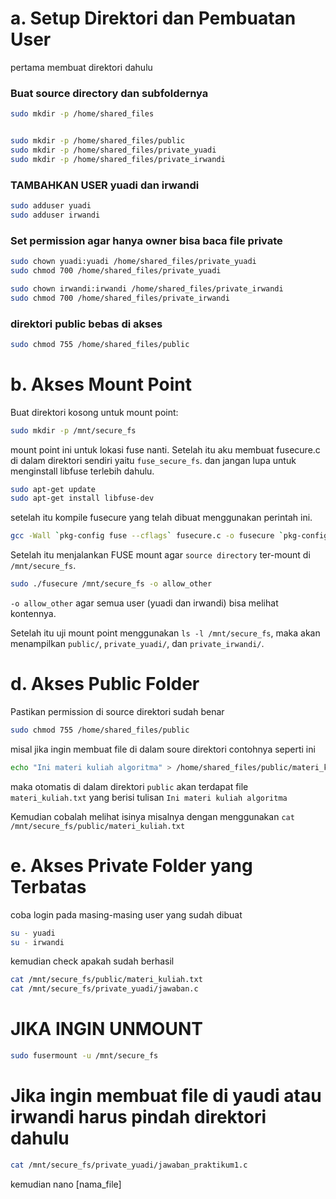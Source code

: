 # a. Setup Direktori dan Pembuatan User

pertama membuat direktori dahulu
### Buat source directory dan subfoldernya
```bash
sudo mkdir -p /home/shared_files


sudo mkdir -p /home/shared_files/public
sudo mkdir -p /home/shared_files/private_yuadi
sudo mkdir -p /home/shared_files/private_irwandi
```

### TAMBAHKAN USER yuadi dan irwandi
```bash
sudo adduser yuadi
sudo adduser irwandi
```

### Set permission agar hanya owner bisa baca file private
```bash
sudo chown yuadi:yuadi /home/shared_files/private_yuadi
sudo chmod 700 /home/shared_files/private_yuadi

sudo chown irwandi:irwandi /home/shared_files/private_irwandi
sudo chmod 700 /home/shared_files/private_irwandi
```
### direktori public bebas di akses
```bash
sudo chmod 755 /home/shared_files/public
```

# b. Akses Mount Point
Buat direktori kosong untuk mount point:
```bash
sudo mkdir -p /mnt/secure_fs
```

mount point ini untuk lokasi fuse nanti. Setelah itu aku membuat fusecure.c di dalam direktori sendiri yaitu `fuse_secure_fs`.
dan jangan lupa untuk menginstall libfuse terlebih dahulu.
```bash
sudo apt-get update
sudo apt-get install libfuse-dev
```

setelah itu kompile fusecure yang telah dibuat menggunakan perintah ini.
```bash
gcc -Wall `pkg-config fuse --cflags` fusecure.c -o fusecure `pkg-config fuse --libs`
```

Setelah itu menjalankan FUSE mount agar `source directory` ter-mount di `/mnt/secure_fs`.
```bash
sudo ./fusecure /mnt/secure_fs -o allow_other
```
`-o allow_other` agar semua user (yuadi dan irwandi) bisa melihat kontennya.

Setelah itu uji mount point menggunakan `ls -l /mnt/secure_fs`, maka akan menampilkan `public/`, `private_yuadi/`, dan `private_irwandi/`.


# d. Akses Public Folder
Pastikan permission di source direktori sudah benar
```bash
sudo chmod 755 /home/shared_files/public
```

misal jika ingin membuat file di dalam soure direktori contohnya seperti ini
```bash
echo "Ini materi kuliah algoritma" > /home/shared_files/public/materi_kuliah.txt
```
maka otomatis di dalam direktori `public` akan terdapat file `materi_kuliah.txt` yang berisi tulisan `Ini materi kuliah algoritma`

Kemudian cobalah melihat isinya misalnya dengan menggunakan `cat /mnt/secure_fs/public/materi_kuliah.txt`

# e. Akses Private Folder yang Terbatas

coba login pada masing-masing user yang sudah dibuat
```bash
su - yuadi
su - irwandi
```
kemudian check apakah sudah berhasil
```bash
cat /mnt/secure_fs/public/materi_kuliah.txt
cat /mnt/secure_fs/private_yuadi/jawaban.c
```

# JIKA INGIN UNMOUNT
```bash
sudo fusermount -u /mnt/secure_fs
```
# Jika ingin membuat file di yaudi atau irwandi harus pindah direktori dahulu
```bash
cat /mnt/secure_fs/private_yuadi/jawaban_praktikum1.c
```
kemudian nano [nama_file]
